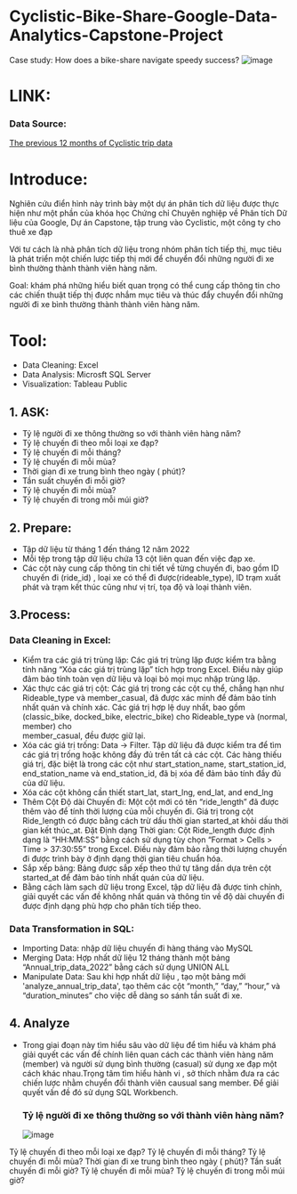 # Cyclistic-Bike-Share-Google-Data-Analytics-Capstone-Project
Case study: How does a bike-share navigate speedy success?
![image](https://github.com/user-attachments/assets/01972782-4fdd-4815-998e-487fcc5a845b)


# LINK:
### Data Source: 
[The previous 12 months of Cyclistic trip data
](https://divvy-tripdata.s3.amazonaws.com/index.html) 

# Introduce:
Nghiên cứu điển hình này trình bày một dự án phân tích dữ liệu được thực hiện như một phần của khóa học Chứng chỉ Chuyên nghiệp về Phân tích Dữ liệu của Google, Dự án Capstone, tập trung vào Cyclistic, một công ty cho thuê xe đạp

Với tư cách là nhà phân tích dữ liệu trong nhóm phân tích tiếp thị, mục tiêu là phát triển một chiến lược tiếp thị mới để chuyển đổi những người đi xe bình thường thành thành viên hàng năm.

Goal: khám phá những hiểu biết quan trọng có thể cung cấp thông tin cho các chiến thuật tiếp thị được nhắm mục tiêu và thúc đẩy chuyển đổi những người đi xe bình thường thành thành viên hàng năm.

# Tool:
- Data Cleaning: Excel
- Data Analysis: Microsft SQL Server
- Visualization: Tableau Public

## 1. ASK:
- Tỷ lệ người đi xe thông thường so với thành viên hàng năm?
- Tỷ lệ chuyến đi theo mỗi loại xe đạp?
- Tỷ lệ chuyến đi mỗi tháng?
- Tỷ lệ chuyến đi mỗi mùa?
- Thời gian đi xe trung bình theo ngày ( phút)?
- Tần suất chuyến đi mỗi giờ?
- Tỷ lệ chuyến đi mỗi mùa?
- Tỷ lệ chuyến đi trong mỗi múi giờ?

## 2. Prepare:
- Tập dữ liệu từ tháng 1 đến tháng 12 năm 2022
- Mỗi tệp trong tập dữ liệu chứa 13 cột liên quan đến việc đạp xe.
- Các cột này cung cấp thông tin chi tiết về từng chuyến đi, bao gồm ID chuyến đi (ride_id) , loại xe có thể đi được(rideable_type), ID trạm xuất phát và trạm kết thúc cũng như vị trí, tọa độ và loại thành viên.

## 3.Process:
  
  ### Data Cleaning in Excel:
  - Kiểm tra các giá trị trùng lặp: Các giá trị trùng lặp được kiểm tra bằng tính năng “Xóa các giá trị trùng lặp” tích hợp trong Excel. Điều này giúp      đảm bảo tính toàn vẹn dữ liệu và loại bỏ mọi mục nhập trùng lặp.
  - Xác thực các giá trị cột: Các giá trị trong các cột cụ thể, chẳng hạn như Rideable_type và member_casual, đã được xác minh để đảm bảo tính nhất         quán và chính xác. Các giá trị hợp lệ duy nhất, bao gồm (classic_bike, docked_bike, electric_bike) cho Rideable_type và (normal, member) cho    
    member_casual, đều được giữ lại.
  - Xóa các giá trị trống: Data -> Filter. Tập dữ liệu đã được kiểm tra để tìm các giá trị trống hoặc không đầy đủ trên tất cả các cột. Các hàng thiếu      giá trị, đặc biệt là trong các cột như start_station_name, start_station_id, end_station_name và end_station_id, đã bị xóa để đảm bảo tính đầy đủ   
    của dữ liệu.
  - Xóa các cột không cần thiết start_lat, start_lng, end_lat, and end_lng
  - Thêm Cột Độ dài Chuyến đi: Một cột mới có tên “ride_length” đã được thêm vào để tính thời lượng của mỗi chuyến đi. Giá trị trong cột Ride_length có     được bằng cách trừ dấu thời gian started_at khỏi dấu thời gian kết thúc_at. Đặt Định dạng Thời gian: Cột Ride_length được định dạng là “HH:MM:SS”       bằng cách sử dụng tùy chọn “Format > Cells > Time > 37:30:55”  trong Excel. Điều này đảm bảo rằng thời lượng chuyến đi được trình bày ở định dạng       thời gian tiêu chuẩn hóa.
 - Sắp xếp bảng: Bảng được sắp xếp theo thứ tự tăng dần dựa trên cột started_at để đảm bảo tính nhất quán của dữ liệu.
 - Bằng cách làm sạch dữ liệu trong Excel, tập dữ liệu đã được tinh chỉnh, giải quyết các vấn đề không nhất quán và thông tin về độ dài chuyến đi 
   được định dạng phù hợp cho phân tích tiếp theo.
   
 ### Data Transformation in SQL:
 - Importing Data: nhập dữ liệu chuyến đi hàng tháng vào MySQL
 - Merging Data: Hợp nhất dữ liệu 12 tháng thành một bảng “Annual_trip_data_2022” bằng cách sử dụng UNION ALL
 - Manipulate Data: Sau khi hợp nhất dữ liệu , tạo một bảng mới 'analyze_annual_trip_data', tạo thêm các cột  “month,” “day,” “hour,” và   
   “duration_minutes” cho việc dễ dàng so sánh tần suất đi xe.
   
## 4. Analyze
- Trong giai đoạn này tìm hiểu sâu vào dữ liệu để tìm hiểu và khám phá giải quyết các vấn đề chính liên quan cách các thành viên hàng năm (member) và người sử dụng bình thường (casual) sử dụng xe đạp một cách khác nhau.Trọng tâm tìm hiểu hành vi , sở thích nhằm đưa ra các chiến lược nhằm chuyển đổi thành viên causual sang member. Để giải quyết vấn đề đó sử dụng SQL Workbench.
  ### Tỷ lệ người đi xe thông thường so với thành viên hàng năm?
  ![image](https://github.com/user-attachments/assets/bbf34986-3f82-4c7a-a687-48034efff68c)

Tỷ lệ chuyến đi theo mỗi loại xe đạp?
Tỷ lệ chuyến đi mỗi tháng?
Tỷ lệ chuyến đi mỗi mùa?
Thời gian đi xe trung bình theo ngày ( phút)?
Tần suất chuyến đi mỗi giờ?
Tỷ lệ chuyến đi mỗi mùa?
Tỷ lệ chuyến đi trong mỗi múi giờ? 




